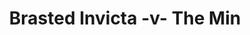 ---
year: "2016"
serialNumber: "0480" 
game: "Brasted Invicta"
title: "Brasted Invicta -v- The Min"
gameLocation: ""
gameDate: ""
result: ""
resultType: ""
type: "game"
---